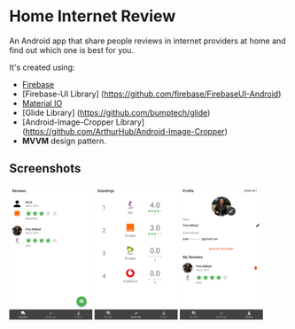 # Home Internet Review
An Android app that share people reviews in internet providers at home and find out which one is best for you.

It's created using:
- [Firebase](https://firebase.google.com/)
- [Firebase-UI Library] (https://github.com/firebase/FirebaseUI-Android) 
- [Material IO](https://material.io/)
- [Glide Library] (https://github.com/bumptech/glide)
- [Android-Image-Cropper Library] (https://github.com/ArthurHub/Android-Image-Cropper)
- **MVVM** design pattern.


## Screenshots
<img src="screenshoots\1.png" width="150">
<img src="screenshoots\2.png" width="150">
<img src="screenshoots\3.png" width="150">